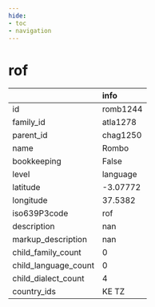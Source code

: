 ```yaml
---
hide:
- toc
- navigation
---
```

# rof
|                      | info     |
|:---------------------|:---------|
| id                   | romb1244 |
| family_id            | atla1278 |
| parent_id            | chag1250 |
| name                 | Rombo    |
| bookkeeping          | False    |
| level                | language |
| latitude             | -3.07772 |
| longitude            | 37.5382  |
| iso639P3code         | rof      |
| description          | nan      |
| markup_description   | nan      |
| child_family_count   | 0        |
| child_language_count | 0        |
| child_dialect_count  | 4        |
| country_ids          | KE TZ    |